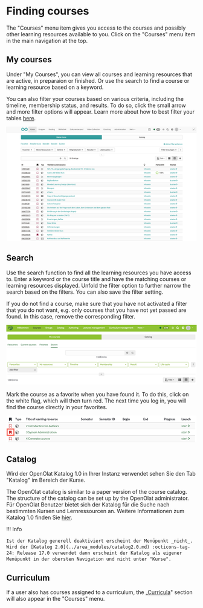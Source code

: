 # Finding courses

The "Courses" menu item gives you access to the courses and possibly other
learning resources available to you. Click on the "Courses" menu item in the
main navigation at the top.

## My courses

Under "My Courses", you can view all courses and learning resources that are active, in preparaion or finished. Or use the search to find a
course or learning resource based on a keyword.

You can also filter your courses based on various criteria, including the
timeline, membership status, and results. To do so, click the small arrow and
more filter options will appear. Learn more about how to best filter your
tables [here](../basic_concepts/Table_Concept.md).

![Courses](assets/mycourses-de.png)

## Search

Use the search function to find all the learning resources you have access to.
Enter a keyword or the course title and have the matching courses or learning
resources displayed. Unfold the filter option to further narrow the search
based on the filters. You can also save the filter setting.

If you do not find a course, make sure that you have not activated a filter
that you do not want, e.g. only courses that you have not yet passed are
found. In this case, remove the corresponding filter.

![Search](assets/search.png)

Mark the course as a favorite when you have found it. To do this, click on the
white flag, which will then turn red. The next time you log in, you will find
the course directly in your favorites.

![favorites](assets/favorites.png)

## Catalog

Wird der OpenOlat Katalog 1.0 in Ihrer Instanz verwendet sehen Sie den Tab "Katalog" im Bereich der Kurse. 

The OpenOlat catalog is similar to a paper version of the course catalog. The
structure of the catalog can be set up by the OpenOlat administrator.
Für OpenOlat Benutzer bietet sich der Katalog für die Suche nach bestimmten Kursen und Lernressourcen an. Weitere Informationen zum Katalog 1.0  finden Sie [hier](../area_modules/catalog1.0.md).

!!! Info 

    Ist der Katalog generell deaktiviert erscheint der Menüpunkt _nicht_. 
    Wird der [Katalog 2.0](../area_modules/catalog2.0.md) :octicons-tag-24: Release 17.0 verwendet dann erscheint der Katalog als eigener Menüpunkt in der obersten Navigation und nicht unter "Kurse". 


## Curriculum

If a user also has courses assigned to a curriculum, the
„[Curricula](Curriculum_Management.md)" section will also appear in the
"Courses" menu.
